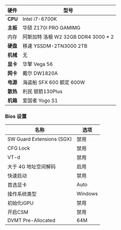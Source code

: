 | 硬件     | 型号                                               |
| :------- | -------------------------------------------------- |
| **CPU**  | Intel i7-6700K                                  |
| **主板** | 华硕 Z170I PRO GAMIMG                              |
| 内存     | 阿斯加特 洛极 W2 32GB DDR4 3000 * 2                |
| **硬盘** | 移速 YSSDM-2TN3000 2TB                                     |
| **机械** | 无                |
| **显卡** | 华擎 Vega 56 |
| **网卡** | 戴尔 DW1820A    |
| **电源** | 海盗船 SFX 600 额定 600W                           |
| **散热** | 利民 银箭130Plus                       |
| **机箱** | 爱国者 Yogo S1                                     |

### Bios 设置

| 名称 | 选项 | 
| --- | --- | 
| SW Guard Extensions (SGX) | 禁用 | 
| CFG Lock | 禁用 |
| VT-d | 禁用 | 
| 大于 4G 地址空间解码 | 启用 | 
| 快速启动 | 禁用 | 
| 首选显卡 | Auto | 
| 操作系统类型 | Windows | 
| 初始化iGPU | 禁用 | 
| 开启CSM | 禁用 |
| DVMT Pre-Allocated | 64M | 